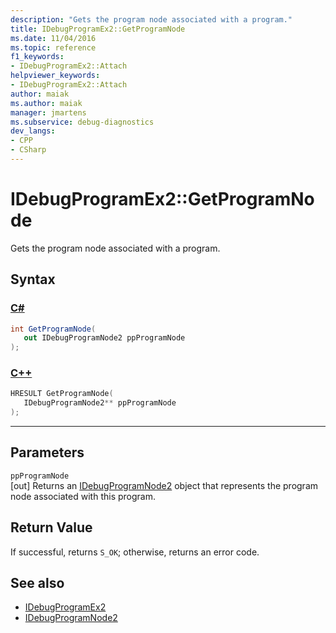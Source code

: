 ```yaml
---
description: "Gets the program node associated with a program."
title: IDebugProgramEx2::GetProgramNode
ms.date: 11/04/2016
ms.topic: reference
f1_keywords:
- IDebugProgramEx2::Attach
helpviewer_keywords:
- IDebugProgramEx2::Attach
author: maiak
ms.author: maiak
manager: jmartens
ms.subservice: debug-diagnostics
dev_langs:
- CPP
- CSharp
---
```

# IDebugProgramEx2::GetProgramNode

Gets the program node associated with a program.

## Syntax

### [C#](#tab/csharp)
```csharp
int GetProgramNode( 
   out IDebugProgramNode2 ppProgramNode
);
```
### [C++](#tab/cpp)
```cpp
HRESULT GetProgramNode( 
   IDebugProgramNode2** ppProgramNode
);
```
---

## Parameters
`ppProgramNode`\
[out] Returns an [IDebugProgramNode2](../../../extensibility/debugger/reference/idebugprogramnode2.md) object that represents the program node associated with this program.

## Return Value
 If successful, returns `S_OK`; otherwise, returns an error code.

## See also
- [IDebugProgramEx2](../../../extensibility/debugger/reference/idebugprogramex2.md)
- [IDebugProgramNode2](../../../extensibility/debugger/reference/idebugprogramnode2.md)
